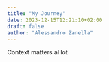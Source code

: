 ```yaml
---
title: "My Journey"
date: 2023-12-15T12:21:10+02:00
draft: false
author: "Alessandro Zanella"
---
```


Context matters al lot
